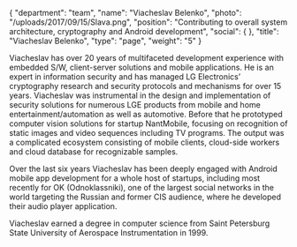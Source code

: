 {
  "department": "team",
  "name": "Viacheslav Belenko",
  "photo": "/uploads/2017/09/15/Slava.png",
  "position": "Contributing to overall system architecture, cryptography and Android development",
  "social": {
  },
  "title": "Viacheslav Belenko",
  "type": "page",
  "weight": "5"
}


Viacheslav has over 20 years of multifaceted development experience with embedded S/W, client-server solutions and mobile applications. He is an expert in information security and has managed LG Electronics’ cryptography research and security protocols and mechanisms for over 15 years. Viacheslav was instrumental in the design and implementation of security solutions for numerous LGE products from mobile and home entertainment/automation as well as automotive. Before that he prototyped computer vision solutions for startup NantMobile, focusing on recognition of static images and video sequences including TV programs. The output was a complicated ecosystem consisting of mobile clients, cloud-side workers and cloud database for recognizable samples.

Over the last six years Viacheslav has been deeply engaged with Android mobile app development for a whole host of startups, including most recently for OK (Odnoklassniki), one of the largest social networks in the world targeting the Russian and former CIS audience, where he developed their audio player application.

Viacheslav earned a degree in computer science from Saint Petersburg State University of Aerospace Instrumentation in 1999.

